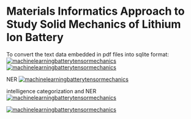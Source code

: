 # Materials Informatics Approach to Study Solid Mechanics of Lithium Ion Battery

To convert the text data embedded in pdf files into sqlite format:
[![machinelearningbatterytensormechanics](https://img.shields.io/badge/minidatapdftodb-streamlit-red)](https://nlpminidata-pdftodb.streamlit.app/)
[![machinelearningbatterytensormechanics](https://img.shields.io/badge/advminidatapdftodb-streamlit-red)](https://advancednlpminidata-pdftodb.streamlit.app/)

NER
[![machinelearningbatterytensormechanics](https://img.shields.io/badge/batteryner-streamlit-red)](https://batteryphysics-minidbexplorer.streamlit.app/)

intelligence categorization and NER 
[![machinelearningbatterytensormechanics](https://img.shields.io/badge/attnbatteryner-streamlit-red)](https://batterysolidminidb-attentiveexplorer.streamlit.app/)

[![machinelearningbatterytensormechanics](https://img.shields.io/badge/advancedattnbatteryner-streamlit-red)](https://batterysolidminidb-advancedattentive-explorer.streamlit.app/)

